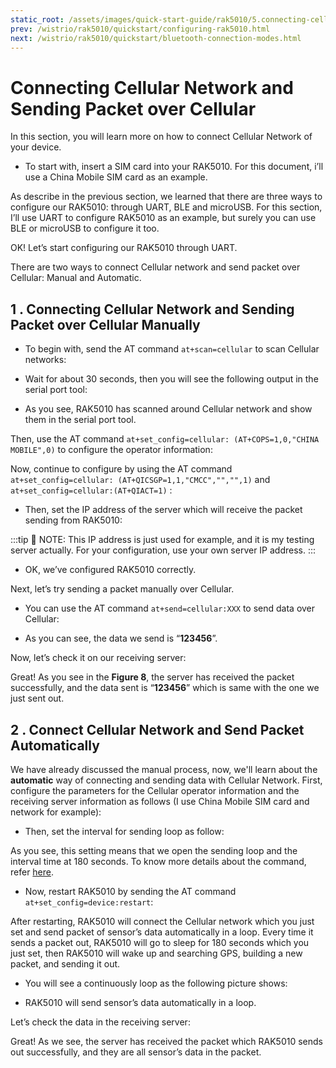 ```yaml
---
static_root: /assets/images/quick-start-guide/rak5010/5.connecting-cellular-network
prev: /wistrio/rak5010/quickstart/configuring-rak5010.html
next: /wistrio/rak5010/quickstart/bluetooth-connection-modes.html
---
```

# Connecting Cellular Network and Sending Packet over Cellular

In this section, you will learn more on how to connect Cellular Network of your device. 

- To start with,  insert a SIM card into your RAK5010. For this document,  i’ll use a China Mobile SIM card as an example.

As describe in the previous section, we learned that there are three ways to configure our RAK5010: through UART, BLE and microUSB. For this section,  I’ll use UART to configure RAK5010 as an example, but surely you can use BLE or microUSB to configure it too.

OK! Let’s start configuring our RAK5010 through UART.

There are two ways to
connect Cellular network and send packet over Cellular: Manual and Automatic.

## 1 . Connecting Cellular Network and Sending Packet over Cellular Manually

- To begin with, send the AT command `at+scan=cellular` to scan Cellular networks:

<rk-img
  :src="`${$frontmatter.static_root}/ldd1gtipgjw2rdimcm06.jpg`"
  width="50%"
  figure-number="1"
  caption="Scanning for Cellular Networks"
/>  

- Wait for about 30 seconds, then you will see the following output in the serial port tool:


<rk-img
  :src="`${$frontmatter.static_root}/o1yixmjvgqaheaczyyvb.jpg`"
  width="50%"
  figure-number="2"
  caption="Scanned Cellular Network shown in Serial Port"
/> 

- As you see, RAK5010 has scanned around Cellular network and show them in the serial port tool.

Then, use the AT command `at+set_config=cellular: (AT+COPS=1,0,"CHINA MOBILE",0)` to configure the operator information:


<rk-img
  :src="`${$frontmatter.static_root}/s397ccuztyjg01v9oe57.jpg`"
  width="50%"
  figure-number="3"
  caption="Configuring the Operator"
/> 


Now, continue to configure by using the AT command `at+set_config=cellular: (AT+QICSGP=1,1,"CMCC","","",1)` and `at+set_config=cellular:(AT+QIACT=1)` :

<rk-img
  :src="`${$frontmatter.static_root}/viol2m3ggyntrqdrju3l.jpg`"
  width="50%"
  figure-number="4"
  caption="Configuring the Cellular Network"
/> 

<rk-img
  :src="`${$frontmatter.static_root}/kbfkkzhigynpqvvserph.jpg`"
  width="50%"
  figure-number="5"
  caption="Configuring the Cellular Network"
/> 

- Then, set the IP address of the server which will receive the packet sending from RAK5010:

<rk-img
  :src="`${$frontmatter.static_root}/wfgibirfba6br8wfddeo.jpg`"
  width="50%"
  figure-number="6"
  caption="Configuring the IP Address of the Server"
/> 

:::tip 📝 NOTE:
 This IP address is just used for example, and it is my testing server actually. For your configuration, use your own server IP address.
:::

- OK, we’ve configured RAK5010 correctly.

Next, let’s try sending a packet manually over Cellular.

- You can use the AT command `at+send=cellular:XXX` to send data over Cellular:

<rk-img
  :src="`${$frontmatter.static_root}/qliw07b9ag9om2ytbi6k.jpg`"
  width="50%"
  figure-number="7"
  caption="Sending Data over Cellular"
/> 

- As you can see, the data we send is “**123456**”. 

Now, let’s check it on our receiving server:

<rk-img
  :src="`${$frontmatter.static_root}/muvnk5vma57gwns6apo9.jpg`"
  width="100%"
  figure-number="8"
  caption="Received Data shown in the terminal"
/>

Great! As you see in the **Figure 8**, the server has received the packet successfully, and the data sent is “**123456**” which is same with the one we just sent out.

## 2 . Connect Cellular Network and Send Packet Automatically

We have already discussed the manual process, now, we'll learn about the **automatic** way of connecting and sending data with Cellular Network. First, configure the parameters for the Cellular operator information and the receiving server information as follows (I use China Mobile SIM card and network for example):

<rk-img
  :src="`${$frontmatter.static_root}/nmsor2nxqikesbzduzdj.jpg`"
  width="50%"
  figure-number="9"
  caption="Configuring the Cellular Network Parameters"
/>

- Then, set the interval for sending loop as follow:

<rk-img
  :src="`${$frontmatter.static_root}/usvaf8prsuthawdgwv2t.jpg`"
  width="50%"
  figure-number="10"
  caption="Setting the Loop Intervals"
/>

As you see, this setting means that we open the sending loop and the interval time at 180 seconds. To know more details about the command, refer [here](at-commands).

- Now, restart RAK5010 by sending the AT command `at+set_config=device:restart`:

<rk-img
  :src="`${$frontmatter.static_root}/b5oewg5p13m9pvimgcr0.jpg`"
  width="50%"
  figure-number="11"
  caption="Restarting your RAK5010"
/>

After restarting, RAK5010 will connect the Cellular network which you just set and send packet of sensor’s data automatically in a loop. Every time it sends a packet out, RAK5010 will go to sleep for 180 seconds which you just set, then RAK5010 will wake up and searching GPS, building a new packet, and sending it out.

- You will see a continuously loop as the following picture shows:

<rk-img
  :src="`${$frontmatter.static_root}/ijh8cftfzy4x9ybyalvr.jpg`"
  width="50%"
  figure-number="12"
  caption="Continuous Loop seen in The Serial Tool"
/>

- RAK5010 will send sensor’s data automatically in a loop.

Let’s check the data in the receiving server:

<rk-img
  :src="`${$frontmatter.static_root}/urwjby1runkjaijb18re.jpg`"
  width="100%"
  figure-number="12"
  caption="Data Receive in the Server"
/>

Great! As we see, the server has received the packet which RAK5010 sends out successfully, and they are all sensor’s data in the packet.

